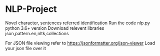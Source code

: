 # NLP-Project
Novel character, sentences referred identification 
Run the code nlp.py
python 3.6+ version
Download relevent libraries
json,pattern.en,nltk,collections

For JSON file viewing refer to https://jsonformatter.org/json-viewer
Load your json file over it
